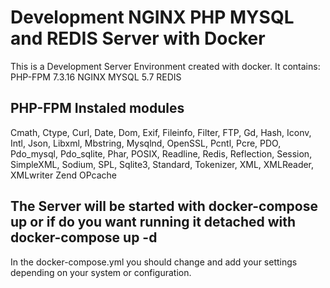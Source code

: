 # Development NGINX PHP MYSQL and REDIS Server with Docker

This is a Development Server Environment created with docker. It contains: PHP-FPM 7.3.16 NGINX MYSQL 5.7 REDIS

## PHP-FPM Instaled modules

Cmath, Ctype, Curl, Date, Dom, Exif, Fileinfo, Filter, FTP, Gd, Hash, Iconv, Intl, Json, Libxml, Mbstring, Mysqlnd, OpenSSL, Pcntl, Pcre, PDO, Pdo_mysql, Pdo_sqlite, Phar, POSIX, Readline, Redis, Reflection, Session, SimpleXML, Sodium, SPL, Sqlite3, Standard, Tokenizer, XML, XMLReader, XMLwriter Zend OPcache

## The Server will be started with docker-compose up or if do you want running it detached with docker-compose up -d

In the docker-compose.yml you should change and add your settings depending on your system or configuration.
